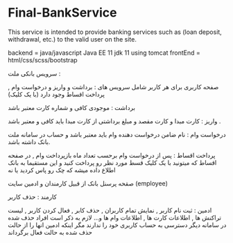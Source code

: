 # Final-BankService
This service is intended to provide banking services such as (loan deposit, withdrawal, etc.) to the valid user on the site.


backend = java/javascript
Java EE 11
jdk 11 using tomcat
frontEnd = html/css/scss/bootstrap

سرویس بانکی ملت : 


صفحه کاربری برای هر کاربر شامل سرویس های : برداشت و واریز و درخواست وام , پرداخت اقساط وجود دارد (با یک کلیک)

برداشت : موجودی کافی و شماره کارت معتبر باشد

واریز : کارت مبدا و کارت مقصد و مبلغ برداشتی از کارت مبدا باید کافی و معتبر باشد .

درخواست وام : نام ضامن درخواست دهنده وام باید معتبر باشد و حساب در سامانه ملت بانک داشته باشد.

پرداخت اقساط : پس از درخواست وام برحسب تعداد ماه بازپرداخت وام , در صفحه اقساط که میتونید با یک کلیک قسط مورد نظر رو پرداخت کنید و این مستقیما به بانک اطلاع داده میشه که چک رو پاس کردید یا نه

صقحه پرسنل بانک از قبیل کارمندان و ادمین سایت  (employee)

کارمند :  حذف کاربر

ادمین :  ثبت نام کاربر , نمایش تمام کاربران , حذف کابر , فعال کردن کاربر , لیست تراکنش ها , اطلاعات کارت ها , اطلاعات وام ها و... 
     لازم به ذکر است افراد حذف شده در سامانه دیگر دسترسی به حساب کاربری خود را ندارند مگر اینکه ادمین  انها را از حالت حذف شده به حالت فعال برگرداند 

